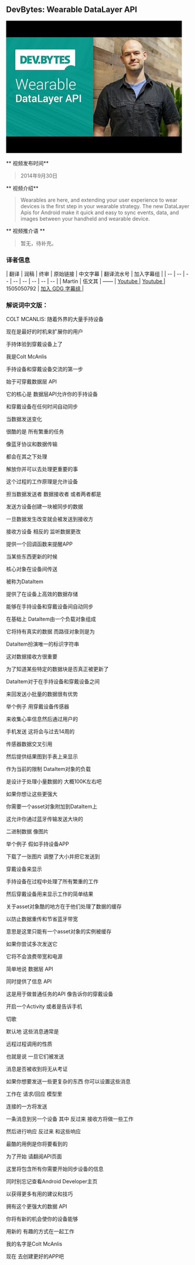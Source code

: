 
## DevBytes: Wearable DataLayer API

![video_screenshot](images/2zReOOEUP18.jpg)

** 视频发布时间**
 
> 2014年9月30日

** 视频介绍**

> Wearables are here, and extending your user experience to wear devices is the first step in your wearable strategy. The new DataLayer Apis for Android make it quick and easy to sync events, data, and images between your handheld and wearable device.

** 视频推介语 **

>  暂无，待补充。


### 译者信息

| 翻译 | 润稿 | 终审 | 原始链接 | 中文字幕 |  翻译流水号  |  加入字幕组  |
| -- | -- | -- | -- | -- |  -- | -- | -- |
| Martin | 伍文其 | —— | [ Youtube ]( https://www.youtube.com/watch?v=2zReOOEUP18 )  |  [ Youtube ]( https://www.youtube.com/watch?v=2zReOOEUP18 ) | 1505050792 | [ 加入 GDG 字幕组 ]( http://www.gfansub.com/join_translator )  |



### 解说词中文版：

COLT MCANLIS: 随着外界的大量手持设备

现在是最好的时机来扩展你的用户

手持体验到穿戴设备上了

我是Colt McAnlis

手持设备和穿戴设备交流的第一步

始于可穿戴数据层 API

它的核心是  数据层API允许你的手持设备

和穿戴设备在任何时间自动同步

当数据发送变化

很酷的是  所有繁重的任务

像蓝牙协议和数据传输

都会在其之下处理

解放你并可以去处理更重要的事

这个过程的工作原理是允许设备

担当数据发送者  数据接收者  或者两者都是

发送方设备创建一块被同步的数据

一旦数据发生改变就会被发送到接收方

接收方设备  相反的  监听数据更改

提供一个回调函数来提醒APP

当某些东西更新的时候

核心对象在设备间传送

被称为DataItem 

提供了在设备上高效的数据存储

能够在手持设备和穿戴设备间自动同步

在基础上  DataItem由一个负载对象组成

它将持有真实的数据  而路径对象则是为

DataItem扮演唯一的标识字符串

这对数据接收方很重要

为了知道某些特定的数据块是否真正被更新了

DataItem对于在手持设备和穿戴设备之间

来回发送小批量的数据很有优势

举个例子  用穿戴设备传感器

来收集心率信息然后通过用户的

手机发送  这将会与过去14周的

传感器数据交叉引用

然后提供结果图到手表上来显示

作为当前的限制  DataItem对象的负载

是设计于处理小量数据的  大概100K左右吧

如果你想让这些更强大

你需要一个asset对象附加到DataItem上

这允许你通过蓝牙传输发送大块的

二进制数据  像图片

举个例子  假如手持设备APP

下载了一张图片  调整了大小并把它发送到

穿戴设备来显示

手持设备在过程中处理了所有繁重的工作

然后穿戴设备用来显示工作的简单结果

关于asset对象酷的地方在于他们处理了数据的缓存

以防止数据重传和节省蓝牙带宽

意思是这里只能有一个asset对象的实例被缓存

如果你尝试多次发送它

它将不会浪费带宽和电源

简单地说  数据层 API

同时提供了信息 API

这是用于做普通任务的API  像告诉你的穿戴设备

开启一个Activity  或者是告诉手机

切歌

默认地  这些消息通常是

远程过程调用的性质

也就是说  一旦它们被发送

消息是否被收到将无从考证

如果你想要发送一些更复杂的东西  你可以设置这些消息

工作在  请求/回应  模型里

连接的一方将发送

一条消息到另一个设备  其中  反过来  接收方将做一些工作

然后进行响应  反过来  和这些响应

最酷的用例是你将要看到的

为了开始  请翻阅API页面

这里将包含所有你需要开始同步设备的信息

同时别忘记查看Android Developer主页

以获得更多有用的建议和技巧

拥有这个更强大的数据 API

你将有新的机会使你的设备能够

用新的  有趣的方式在一起工作

我的名字是Colt McAnlis

现在  去创建更好的APP吧




